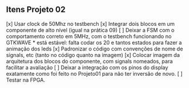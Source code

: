 ## Itens Projeto 02

[x] Usar clock de 50Mhz no testbench
[x] Integrar dois blocos em um componente de alto nível (igual na prática 09)
[ ] Deixar a FSM com o comportamento correto em 5MHz, com o testbench funcionando no GTKWAVE
    * está estável: falta codar os 20 e tantos estados para fazer a animação dos leds
[x] Padronizar o código com convenções de nome de signals, etc (tanto no código quanto na imagem)
[x] Colocar imagem da arquitetura dos blocos do componente, com signals nomeados, para facilitar a avaliação
[ ] Deixar a integração com os pinos do display exatamente como foi feito no Projeto01 para não ter inversão de novo.
[ ] Testar na FPGA.
